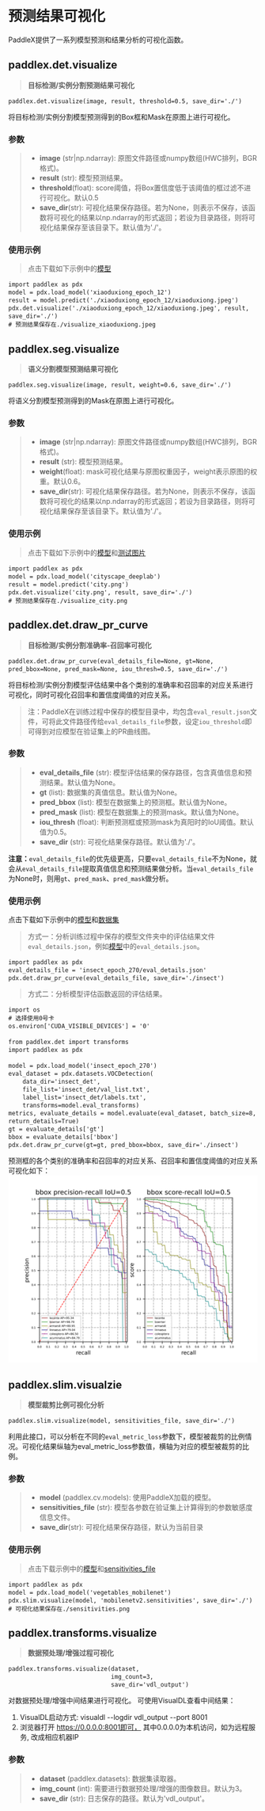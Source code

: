# 预测结果可视化

PaddleX提供了一系列模型预测和结果分析的可视化函数。

## paddlex.det.visualize
> **目标检测/实例分割预测结果可视化**  
```
paddlex.det.visualize(image, result, threshold=0.5, save_dir='./')
```
将目标检测/实例分割模型预测得到的Box框和Mask在原图上进行可视化。

### 参数
> * **image** (str|np.ndarray): 原图文件路径或numpy数组(HWC排列，BGR格式)。  
> * **result** (str): 模型预测结果。
> * **threshold**(float): score阈值，将Box置信度低于该阈值的框过滤不进行可视化。默认0.5
> * **save_dir**(str): 可视化结果保存路径。若为None，则表示不保存，该函数将可视化的结果以np.ndarray的形式返回；若设为目录路径，则将可视化结果保存至该目录下。默认值为'./'。

### 使用示例
> 点击下载如下示例中的[模型](https://bj.bcebos.com/paddlex/models/xiaoduxiong_epoch_12.tar.gz)
```
import paddlex as pdx
model = pdx.load_model('xiaoduxiong_epoch_12')
result = model.predict('./xiaoduxiong_epoch_12/xiaoduxiong.jpeg')
pdx.det.visualize('./xiaoduxiong_epoch_12/xiaoduxiong.jpeg', result, save_dir='./')
# 预测结果保存在./visualize_xiaoduxiong.jpeg
```
## paddlex.seg.visualize
> **语义分割模型预测结果可视化**  
```
paddlex.seg.visualize(image, result, weight=0.6, save_dir='./')
```
将语义分割模型预测得到的Mask在原图上进行可视化。

### 参数
> * **image** (str|np.ndarray): 原图文件路径或numpy数组(HWC排列，BGR格式)。  
> * **result** (str): 模型预测结果。
> * **weight**(float): mask可视化结果与原图权重因子，weight表示原图的权重。默认0.6。
> * **save_dir**(str): 可视化结果保存路径。若为None，则表示不保存，该函数将可视化的结果以np.ndarray的形式返回；若设为目录路径，则将可视化结果保存至该目录下。默认值为'./'。

### 使用示例
> 点击下载如下示例中的[模型](https://bj.bcebos.com/paddlex/models/cityscape_deeplab.tar.gz)和[测试图片](https://bj.bcebos.com/paddlex/datasets/city.png)
```
import paddlex as pdx
model = pdx.load_model('cityscape_deeplab')
result = model.predict('city.png')
pdx.det.visualize('city.png', result, save_dir='./')
# 预测结果保存在./visualize_city.png
```

## paddlex.det.draw_pr_curve
> **目标检测/实例分割准确率-召回率可视化**  
```
paddlex.det.draw_pr_curve(eval_details_file=None, gt=None, pred_bbox=None, pred_mask=None, iou_thresh=0.5, save_dir='./')
```
将目标检测/实例分割模型评估结果中各个类别的准确率和召回率的对应关系进行可视化，同时可视化召回率和置信度阈值的对应关系。
> 注：PaddleX在训练过程中保存的模型目录中，均包含`eval_result.json`文件，可将此文件路径传给`eval_details_file`参数，设定`iou_threshold`即可得到对应模型在验证集上的PR曲线图。

### 参数
> * **eval_details_file** (str): 模型评估结果的保存路径，包含真值信息和预测结果。默认值为None。
> * **gt** (list): 数据集的真值信息。默认值为None。
> * **pred_bbox** (list): 模型在数据集上的预测框。默认值为None。
> * **pred_mask** (list): 模型在数据集上的预测mask。默认值为None。
> * **iou_thresh** (float): 判断预测框或预测mask为真阳时的IoU阈值。默认值为0.5。
> * **save_dir** (str): 可视化结果保存路径。默认值为'./'。

**注意：**`eval_details_file`的优先级更高，只要`eval_details_file`不为None，就会从`eval_details_file`提取真值信息和预测结果做分析。当`eval_details_file`为None时，则用`gt`、`pred_mask`、`pred_mask`做分析。

### 使用示例
点击下载如下示例中的[模型](https://bj.bcebos.com/paddlex/models/insect_epoch_270.zip)和[数据集](https://bj.bcebos.com/paddlex/datasets/insect_det.tar.gz)

> 方式一：分析训练过程中保存的模型文件夹中的评估结果文件`eval_details.json`，例如[模型](https://bj.bcebos.com/paddlex/models/insect_epoch_270.zip)中的`eval_details.json`。
```
import paddlex as pdx
eval_details_file = 'insect_epoch_270/eval_details.json'
pdx.det.draw_pr_curve(eval_details_file, save_dir='./insect')
```
> 方式二：分析模型评估函数返回的评估结果。

```
import os
# 选择使用0号卡
os.environ['CUDA_VISIBLE_DEVICES'] = '0'

from paddlex.det import transforms
import paddlex as pdx

model = pdx.load_model('insect_epoch_270')
eval_dataset = pdx.datasets.VOCDetection(
    data_dir='insect_det',
    file_list='insect_det/val_list.txt',
    label_list='insect_det/labels.txt',
    transforms=model.eval_transforms)
metrics, evaluate_details = model.evaluate(eval_dataset, batch_size=8, return_details=True)
gt = evaluate_details['gt']
bbox = evaluate_details['bbox']
pdx.det.draw_pr_curve(gt=gt, pred_bbox=bbox, save_dir='./insect')
```

预测框的各个类别的准确率和召回率的对应关系、召回率和置信度阈值的对应关系可视化如下：
![](./images/insect_bbox_pr_curve(iou-0.5).png)


## paddlex.slim.visualzie
> **模型裁剪比例可视化分析**  
```
paddlex.slim.visualize(model, sensitivities_file, save_dir='./')
```
利用此接口，可以分析在不同的`eval_metric_loss`参数下，模型被裁剪的比例情况。可视化结果纵轴为eval_metric_loss参数值，横轴为对应的模型被裁剪的比例。

### 参数
>* **model** (paddlex.cv.models): 使用PaddleX加载的模型。
>* **sensitivities_file** (str): 模型各参数在验证集上计算得到的参数敏感度信息文件。
>* **save_dir**(str): 可视化结果保存路径，默认为当前目录

### 使用示例
> 点击下载示例中的[模型](https://bj.bcebos.com/paddlex/models/vegetables_mobilenet.tar.gz)和[sensitivities_file](https://bj.bcebos.com/paddlex/slim_prune/mobilenetv2.sensitivities)
```
import paddlex as pdx
model = pdx.load_model('vegetables_mobilenet')
pdx.slim.visualize(model, 'mobilenetv2.sensitivities', save_dir='./')
# 可视化结果保存在./sensitivities.png
```

## paddlex.transforms.visualize
> **数据预处理/增强过程可视化**  
```
paddlex.transforms.visualize(dataset,
                             img_count=3,
                             save_dir='vdl_output')
```
对数据预处理/增强中间结果进行可视化。
可使用VisualDL查看中间结果：
1. VisualDL启动方式: visualdl --logdir vdl_output --port 8001
2. 浏览器打开 https://0.0.0.0:8001即可，
    其中0.0.0.0为本机访问，如为远程服务, 改成相应机器IP

### 参数
>* **dataset** (paddlex.datasets): 数据集读取器。
>* **img_count** (int): 需要进行数据预处理/增强的图像数目。默认为3。
>* **save_dir** (str): 日志保存的路径。默认为'vdl_output'。
